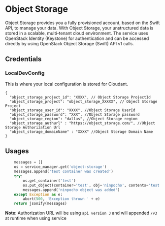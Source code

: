# Object Storage
 
Object Storage provides you a fully provisioned account, based on the Swift API, to manage your data. With Object Storage, your unstructured data is stored in a scalable, multi-tenant cloud environment. The service uses OpenStack Identity (Keystone) for authentication and can be accessed directly by using OpenStack Object Storage (Swift) API v1 calls. 

##  Credentials

###  LocalDevConfig

This is where your local configuration is stored for Cloudant.
```
{
  "object_storage_project_id": "XXXX", // Object Storage ProjectId
  "object_storage_project": "object_storage_XXXXX", // Object Storage Project
  "object_storage_user_id": "XXXX", //Object Storage UserId
  "object_storage_password": "XXX", //Object Storage password
  "object_storage_region": "dallas", //Object Storage region
  "object_storage_authurl" : "https://object_storage.com/", //Object Storage Authorization Url
  "object_storage_domainName" : "XXXX" //Object Storage Domain Name
}
```

## Usages

```python
    messages = []
    os = service_manager.get('object-storage')
    messages.append('test container was created')
    try:
        os.get_container('test')
        os.put_object(container='test', obj='ninpocho', contents='test', content_type='text/plain')
        messages.append('ninpocho object was added')
    except Exception as e:
        abort(500, 'Exception thrown ' + e)
    return jsonify(messages)
```

**Note**: Authorization URL will be using `api version 3` and will appended `/v3` at runtime when using service